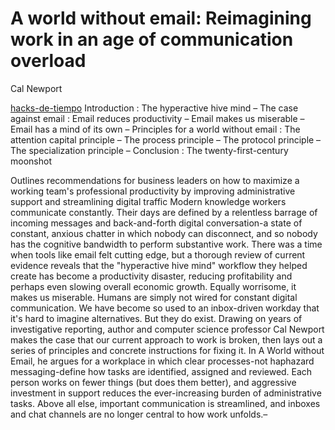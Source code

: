 # A world without email: Reimagining work in an age of communication overload

Cal Newport

[hacks-de-tiempo](hacks-de-tiempo.md) Introduction : The hyperactive hive mind – The case against email : Email reduces productivity – Email makes us miserable – Email has a mind of its own – Principles for a world without email : The attention capital principle – The process principle – The protocol principle – The specialization principle – Conclusion : The twenty-first-century moonshot

Outlines recommendations for business leaders on how to maximize a working team's professional productivity by improving administrative support and streamlining digital traffic Modern knowledge workers communicate constantly. Their days are defined by a relentless barrage of incoming messages and back-and-forth digital conversation-a state of constant, anxious chatter in which nobody can disconnect, and so nobody has the cognitive bandwidth to perform substantive work. There was a time when tools like email felt cutting edge, but a thorough review of current evidence reveals that the "hyperactive hive mind" workflow they helped create has become a productivity disaster, reducing profitability and perhaps even slowing overall economic growth. Equally worrisome, it makes us miserable. Humans are simply not wired for constant digital communication. We have become so used to an inbox-driven workday that it's hard to imagine alternatives. But they do exist. Drawing on years of investigative reporting, author and computer science professor Cal Newport makes the case that our current approach to work is broken, then lays out a series of principles and concrete instructions for fixing it. In A World without Email, he argues for a workplace in which clear processes-not haphazard messaging-define how tasks are identified, assigned and reviewed. Each person works on fewer things (but does them better), and aggressive investment in support reduces the ever-increasing burden of administrative tasks. Above all else, important communication is streamlined, and inboxes and chat channels are no longer central to how work unfolds.–

